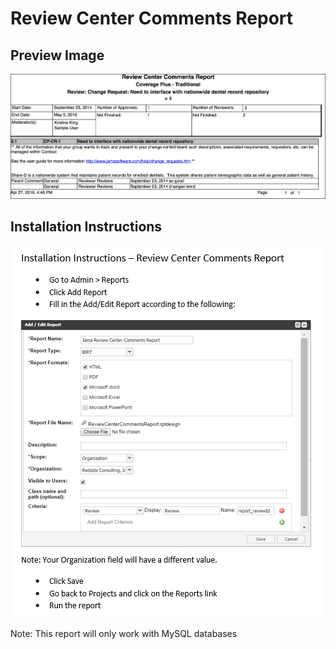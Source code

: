 # Review Center Comments Report
## Preview Image
![alt tag](https://github.com/JamaSoftware/Community-Reports/blob/master/Review%20Center%20Comments%20Report/ReviewCenterPreviewImage.png)
## Installation Instructions
![alt tag](https://github.com/JamaSoftware/Community-Reports/blob/master/Review%20Center%20Comments%20Report/ReviewCenterCommentsInstallation.png)

Note: This report will only work with MySQL databases
